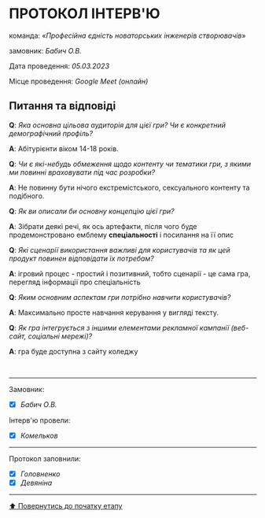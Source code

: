 # ПРОТОКОЛ ІНТЕРВ'Ю

команда: «*Професійна єдність новаторських інженерів створювачів*»

замовник:  *Бабич О.В.*

Дата проведення: *05.03.2023*

Місце проведення: *Google Meet (онлайн)*

## Питання та відповіді

**Q**: *Яка основна цільова аудиторія для цієї гри? Чи є конкретний демографічний профіль?*

**A**: Абітурієнти віком 14-18 років.

**Q**: *Чи є які-небудь обмеження щодо контенту чи тематики гри, з якими ми повинні враховувати під час розробки?*

**A**: Не повинну бути нічого екстремістського, сексуального контенту та подібного.

**Q**: *Як ви описали би основну концепцію цієї гри?*

**A**: Зібрати деякі речі, як ось артефакти, після чого буде продемонстровано емблему **спеціальності** і посилання на її опис

**Q**: *Які сценарії використання важливі для користувачів та як цей продукт повинен відповідати їх потребам?*

**A**: ігровий процес - простий і позитивний, тобто сценарії - це сама гра, перегляд інформації про спеціальність

**Q**: *Яким основним аспектам гри потрібно навчити користувачів?*

**A**: Максимально просте навчання керування у вигляді тексту.

**Q**: *Як гра інтегрується з іншими елементами рекламної кампанії (веб-сайт, соціальні мережі)?*

**A**: гра буде доступна з сайту коледжу

<br>

---
Замовник: 		
- [x] *Бабич О.В.*

Інтерв'ю провели:			

- [X] *Комельков*

---

Протокол заповнили:

- [X] *Головненко*
- [X] *Девяніна*
---

[:arrow_up: Повернутись до початку етапу](/docs/1.Envisioning/README.md)
